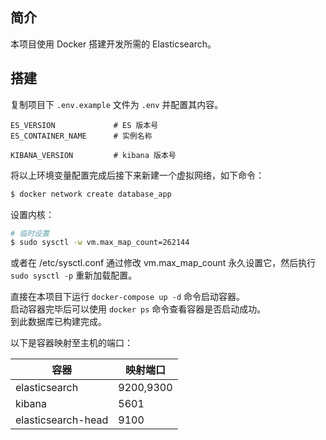 ## 简介

本项目使用 Docker 搭建开发所需的 Elasticsearch。
## 搭建

复制项目下 `.env.example` 文件为 `.env` 并配置其内容。  

```
ES_VERSION             # ES 版本号
ES_CONTAINER_NAME      # 实例名称

KIBANA_VERSION         # kibana 版本号
```

将以上环境变量配置完成后接下来新建一个虚拟网络，如下命令：  
```sh
$ docker network create database_app
```

设置内核：
```sh
# 临时设置
$ sudo sysctl -w vm.max_map_count=262144
```
或者在 /etc/sysctl.conf 通过修改 vm.max_map_count 永久设置它，然后执行 `sudo sysctl -p` 重新加载配置。

直接在本项目下运行 `docker-compose up -d` 命令启动容器。  
启动容器完毕后可以使用 `docker ps` 命令查看容器是否启动成功。    
到此数据库已构建完成。

以下是容器映射至主机的端口：

| 容器               | 映射端口  |
| ------------------ | --------- |
| elasticsearch      | 9200,9300 |
| kibana             | 5601      |
| elasticsearch-head | 9100      |